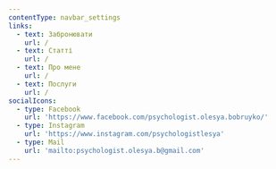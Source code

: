 ```yaml
---
contentType: navbar_settings
links:
  - text: Забронювати
    url: /
  - text: Статті
    url: /
  - text: Про мене
    url: /
  - text: Послуги
    url: /
socialIcons:
  - type: Facebook
    url: 'https://www.facebook.com/psychologist.olesya.bobruyko/'
  - type: Instagram
    url: 'https://www.instagram.com/psychologistlesya'
  - type: Mail
    url: 'mailto:psychologist.olesya.b@gmail.com'
---
```


